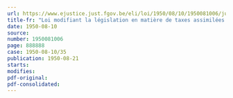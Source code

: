 ```yaml
---
url: https://www.ejustice.just.fgov.be/eli/loi/1950/08/10/1950081006/justel
title-fr: "Loi modifiant la législation en matière de taxes assimilées aux impôts directs, en ce qui concerne les tracteurs agricoles"
date: 1950-08-10
source:
number: 1950081006
page: 888888
case: 1950-08-10/35
publication: 1950-08-21
starts:
modifies:
pdf-original:
pdf-consolidated:
---
```


